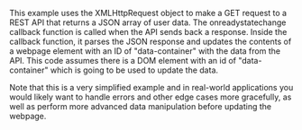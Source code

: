 This example uses the XMLHttpRequest object to make a GET request to a REST API that returns a JSON array of user data. The onreadystatechange callback function is called when the API sends back a response. Inside the callback function, it parses the JSON response and updates the contents of a webpage element with an ID of "data-container" with the data from the API. This code assumes there is a DOM element with an id of "data-container" which is going to be used to update the data.

Note that this is a very simplified example and in real-world applications you would likely want to handle errors and other edge cases more gracefully, as well as perform more advanced data manipulation before updating the webpage.